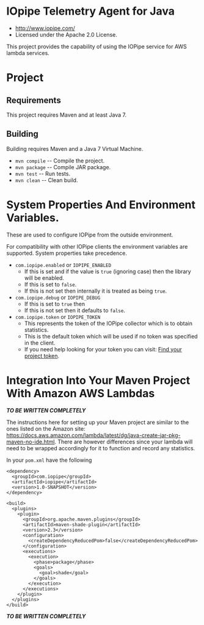 # IOpipe Telemetry Agent for Java

 * <http://www.iopipe.com/>
 * Licensed under the Apache 2.0 License.

This project provides the capability of using the IOPipe service for AWS
lambda services.

# Project

## Requirements

This project requires Maven and at least Java 7.

## Building

Building requires Maven and a Java 7 Virtual Machine.

 * `mvn compile` -- Compile the project.
 * `mvn package` -- Compile JAR package.
 * `mvn test`    -- Run tests.
 * `mvn clean`   -- Clean build.

# System Properties And Environment Variables.

These are used to configure IOPipe from the outside environment.

For compatibility with other IOPipe clients the environment variables are
supported. System properties take precedence.

 * `com.iopipe.enabled` or `IOPIPE_ENABLED`
   * If this is set and if the value is `true` (ignoring case) then the library
     will be enabled.
   * If this is set to `false`.
   * If this is not set then internally it is treated as being `true`.
 * `com.iopipe.debug` or `IOPIPE_DEBUG`
   * If this is set to `true` then
   * If this is not set then it defaults to `false`.
 * `com.iopipe.token` or `IOPIPE_TOKEN`
   * This represents the token of the IOPipe collector which is to obtain
     statistics.
   * This is the default token which will be used if no token was specified in
     the client.
   * If you need help looking for your token you can visit:
     [Find your project token](https://dashboard.iopipe.com/install).

# Integration Into Your Maven Project With Amazon AWS Lambdas

***TO BE WRITTEN COMPLETELY***

The instructions here for setting up your Maven project are similar to the ones
listed on the Amazon site:
<https://docs.aws.amazon.com/lambda/latest/dg/java-create-jar-pkg-maven-no-ide.html>.
There are however differences since your lambda will need to be wrapped
accordingly for it to function and record any statistics.

In your `pom.xml` have the following

```
<dependency>
  <groupId>com.iopipe</groupId>
  <artifactId>iopipe</artifactId>
  <version>1.0-SNAPSHOT</version>
</dependency>

<build>
  <plugins>
    <plugin>
      <groupId>org.apache.maven.plugins</groupId>
      <artifactId>maven-shade-plugin</artifactId>
      <version>2.3</version>
      <configuration>
        <createDependencyReducedPom>false</createDependencyReducedPom>
      </configuration>
      <executions>
        <execution>
          <phase>package</phase>
          <goals>
            <goal>shade</goal>
          </goals>
        </execution>
      </executions>
    </plugin>
  </plugins>
</build>
```

***TO BE WRITTEN COMPLETELY***

